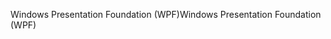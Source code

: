 <span data-ttu-id="f00e5-101">Windows Presentation Foundation (WPF)</span><span class="sxs-lookup"><span data-stu-id="f00e5-101">Windows Presentation Foundation (WPF)</span></span>